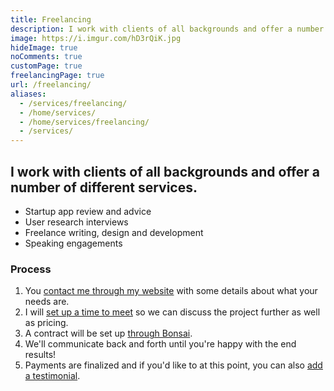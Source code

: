 ```yaml
---
title: Freelancing
description: I work with clients of all backgrounds and offer a number of different services. 💎️
image: https://i.imgur.com/hD3rQiK.jpg
hideImage: true
noComments: true
customPage: true
freelancingPage: true
url: /freelancing/
aliases:
  - /services/freelancing/
  - /home/services/
  - /home/services/freelancing/
  - /services/
---
```


## I work with clients of all backgrounds and offer a number of different services.

- Startup app review and advice
- User research interviews
- Freelance writing, design and development
- Speaking engagements

### Process

1.  You [contact me through my website](/contact/) with some details about what your needs are.
2.  I will [set up a time to meet](https://calendly.com/fvcproductions) so we can discuss the project further as well as pricing.
3.  A contract will be set up [through Bonsai](https://www.hellobonsai.com).
4.  We'll communicate back and forth until you're happy with the end results!
5.  Payments are finalized and if you'd like to at this point, you can also [add a testimonial](/feedback/).
